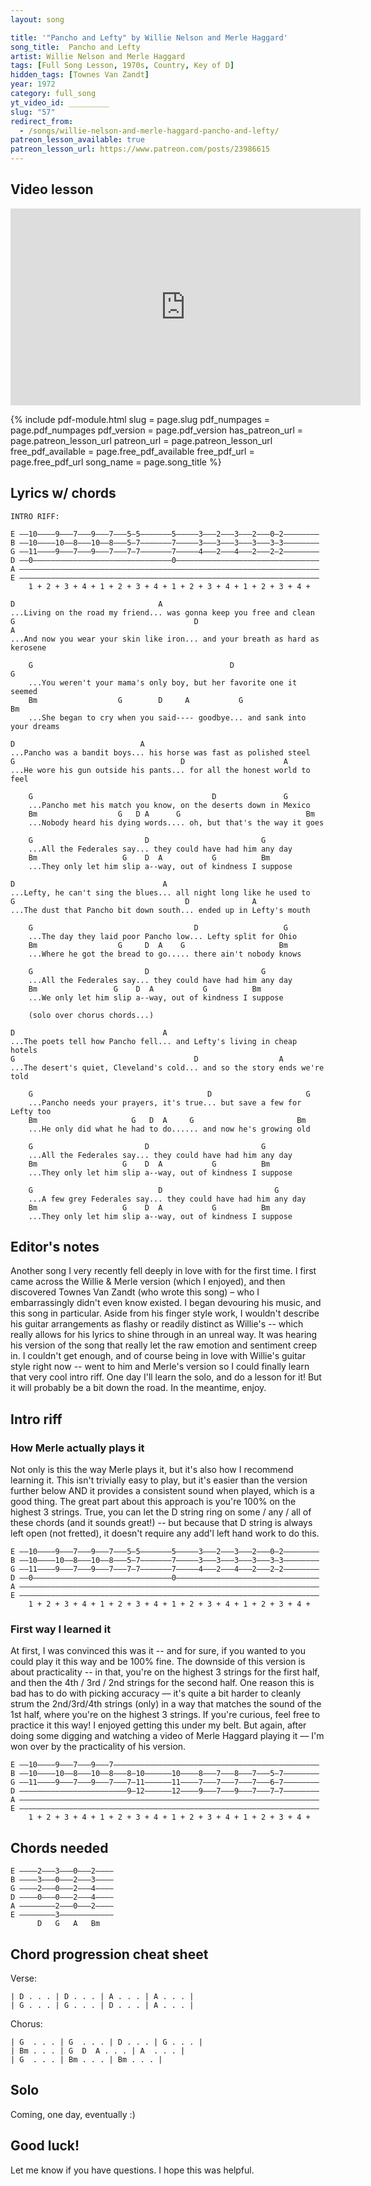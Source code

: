 ```yaml
---
layout: song

title: '"Pancho and Lefty" by Willie Nelson and Merle Haggard'
song_title:  Pancho and Lefty
artist: Willie Nelson and Merle Haggard
tags: [Full Song Lesson, 1970s, Country, Key of D]
hidden_tags: [Townes Van Zandt]
year: 1972
category: full_song
yt_video_id: _________
slug: "57"
redirect_from:
  - /songs/willie-nelson-and-merle-haggard-pancho-and-lefty/
patreon_lesson_available: true
patreon_lesson_url: https://www.patreon.com/posts/23986615
---
```


## Video lesson

<iframe width="560" height="315" src="https://www.youtube.com/embed/x9h9OfWGIK8?showinfo=0" frameborder="0" allowfullscreen></iframe>

{% include pdf-module.html slug = page.slug pdf_numpages = page.pdf_numpages pdf_version = page.pdf_version has_patreon_url = page.patreon_lesson_url patreon_url = page.patreon_lesson_url free_pdf_available = page.free_pdf_available free_pdf_url = page.free_pdf_url song_name = page.song_title %}

## Lyrics w/ chords

    INTRO RIFF:

    E ––10––––9–––7–––9–––7–––5–5–––––––5–––––3–––2–––3–––2–––0–2––––––––
    B ––10––––10––8–––10––8–––5–7–––––––7–––––3–––3–––3–––3–––3–3––––––––
    G ––11––––9–––7–––9–––7–––7–7–––––––7–––––4–––2–––4–––2–––2–2––––––––
    D ––0–––––––––––––––––––––––––––––––0––––––––––––––––––––––––––––––––
    A –––––––––––––––––––––––––––––––––––––––––––––––––––––––––––––––––––
    E –––––––––––––––––––––––––––––––––––––––––––––––––––––––––––––––––––
        1 + 2 + 3 + 4 + 1 + 2 + 3 + 4 + 1 + 2 + 3 + 4 + 1 + 2 + 3 + 4 +

    D                                A
    ...Living on the road my friend... was gonna keep you free and clean
    G                                        D                            A
    ...And now you wear your skin like iron... and your breath as hard as kerosene

        G                                            D                      G
        ...You weren't your mama's only boy, but her favorite one it seemed
        Bm                  G        D     A           G                    Bm     
        ...She began to cry when you said---- goodbye... and sank into your dreams

    D                            A
    ...Pancho was a bandit boys... his horse was fast as polished steel
    G                                     D                      A
    ...He wore his gun outside his pants... for all the honest world to feel

        G                                        D               G
        ...Pancho met his match you know, on the deserts down in Mexico
        Bm                  G   D A      G                            Bm
        ...Nobody heard his dying words.... oh, but that's the way it goes

        G                         D                         G
        ...All the Federales say... they could have had him any day
        Bm                   G    D  A           G          Bm
        ...They only let him slip a--way, out of kindness I suppose

    D                                 A
    ...Lefty, he can't sing the blues... all night long like he used to
    G                                      D              A
    ...The dust that Pancho bit down south... ended up in Lefty's mouth

        G                                    D                   G
        ...The day they laid poor Pancho low... Lefty split for Ohio
        Bm                  G     D  A    G                     Bm
        ...Where he got the bread to go..... there ain't nobody knows

        G                         D                         G
        ...All the Federales say... they could have had him any day
        Bm                 G    D  A           G          Bm
        ...We only let him slip a--way, out of kindness I suppose

        (solo over chorus chords...)

    D                                 A
    ...The poets tell how Pancho fell... and Lefty's living in cheap hotels
    G                                        D                  A
    ...The desert's quiet, Cleveland's cold... and so the story ends we're told

        G                                       D                     G
        ...Pancho needs your prayers, it's true... but save a few for Lefty too
        Bm                     G   D  A     G                       Bm
        ...He only did what he had to do...... and now he's growing old

        G                         D                         G
        ...All the Federales say... they could have had him any day
        Bm                   G    D  A           G          Bm
        ...They only let him slip a--way, out of kindness I suppose

        G                            D                         G
        ...A few grey Federales say... they could have had him any day
        Bm                   G    D  A           G          Bm
        ...They only let him slip a--way, out of kindness I suppose

## Editor's notes

Another song I very recently fell deeply in love with for the first time. I first came across the Willie & Merle version (which I enjoyed), and then discovered Townes Van Zandt (who wrote this song) – who I embarrassingly didn't even know existed. I began devouring his music, and this song in particular. Aside from his finger style work, I wouldn't describe his guitar arrangements as flashy or readily distinct as Willie's -- which really allows for his lyrics to shine through in an unreal way. It was hearing his version of the song that really let the raw emotion and sentiment creep in. I couldn't get enough, and of course being in love with Willie's guitar style right now -- went to him and Merle's version so I could finally learn that very cool intro riff. One day I'll learn the solo, and do a lesson for it! But it will probably be a bit down the road. In the meantime, enjoy.

## Intro riff

### How Merle actually plays it

Not only is this the way Merle plays it, but it's also how I recommend learning it. This isn't trivially easy to play, but it's easier than the version further below AND it provides a consistent sound when played, which is a good thing. The great part about this approach is you're 100% on the highest 3 strings. True, you can let the D string ring on some / any / all of these chords (and it sounds great!) -- but because that D string is always left open (not fretted), it doesn't require any add'l left hand work to do this.

    E ––10––––9–––7–––9–––7–––5–5–––––––5–––––3–––2–––3–––2–––0–2––––––––
    B ––10––––10––8–––10––8–––5–7–––––––7–––––3–––3–––3–––3–––3–3––––––––
    G ––11––––9–––7–––9–––7–––7–7–––––––7–––––4–––2–––4–––2–––2–2––––––––
    D ––0–––––––––––––––––––––––––––––––0––––––––––––––––––––––––––––––––
    A –––––––––––––––––––––––––––––––––––––––––––––––––––––––––––––––––––
    E –––––––––––––––––––––––––––––––––––––––––––––––––––––––––––––––––––
        1 + 2 + 3 + 4 + 1 + 2 + 3 + 4 + 1 + 2 + 3 + 4 + 1 + 2 + 3 + 4 +

### First way I learned it

At first, I was convinced this was it -- and for sure, if you wanted to you could play it this way and be 100% fine. The downside of this version is about practicality -- in that, you're on the highest 3 strings for the first half, and then the 4th / 3rd / 2nd strings for the second half. One reason this is bad has to do with picking accuracy –– it's quite a bit harder to cleanly strum the 2nd/3rd/4th strings (only) in a way that matches the sound of the 1st half, where you're on the highest 3 strings. If you're curious, feel free to practice it this way! I enjoyed getting this under my belt. But again, after doing some digging and watching a video of Merle Haggard playing it –– I'm won over by the practicality of his version.

    E ––10––––9–––7–––9–––7––––––––––––––––––––––––––––––––––––––––––––––
    B ––10––––10––8–––10––8–––8–10––––––10––––8–––7–––8–––7–––5–7––––––––
    G ––11––––9–––7–––9–––7–––7–11––––––11––––7–––7–––7–––7–––6–7––––––––
    D ––––––––––––––––––––––––9–12––––––12––––9–––7–––9–––7–––7–7––––––––
    A –––––––––––––––––––––––––––––––––––––––––––––––––––––––––––––––––––
    E –––––––––––––––––––––––––––––––––––––––––––––––––––––––––––––––––––
        1 + 2 + 3 + 4 + 1 + 2 + 3 + 4 + 1 + 2 + 3 + 4 + 1 + 2 + 3 + 4 +

## Chords needed

    E ––––2–––3–––0–––2––––
    B ––––3–––0–––2–––3––––
    G ––––2–––0–––2–––4––––
    D ––––0–––0–––2–––4––––
    A ––––––––2–––0–––2––––
    E ––––––––3––––––––––––
          D   G   A   Bm

## Chord progression cheat sheet

Verse:

    | D . . . | D . . . | A . . . | A . . . |
    | G . . . | G . . . | D . . . | A . . . |

Chorus:

    | G  . . . | G  . . . | D . . . | G . . . |
    | Bm . . . | G  D  A . . . | A  . . . |
    | G  . . . | Bm . . . | Bm . . . |

## Solo

Coming, one day, eventually :)

## Good luck!

Let me know if you have questions. I hope this was helpful.
